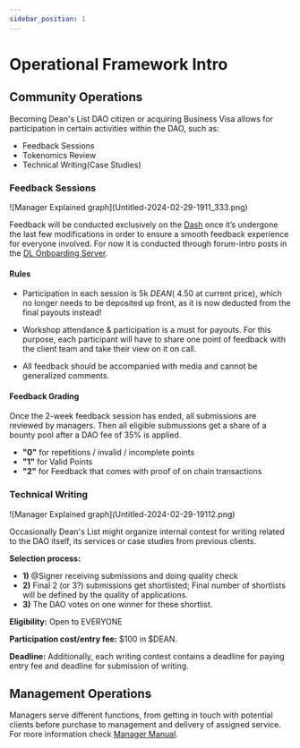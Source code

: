```yaml
---
sidebar_position: 1
---
```


# Operational Framework Intro

## Community Operations

Becoming Dean's List DAO citizen or acquiring Business Visa allows for participation in certain activities within the DAO, such as:

- Feedback Sessions
- Tokenomics Review
- Technical Writing(Case Studies)

### Feedback Sessions

<div style={{textAlign: 'center'}}>
  ![Manager Explained graph](Untitled-2024-02-29-1911_333.png)
</div>

Feedback will be conducted exclusively on the [Dash](https://dash.deanslist.services) once it’s undergone the last few modifications in order to ensure a smooth feedback experience for everyone involved. For now it is conducted through forum-intro posts in the [DL Onboarding Server](https://discord.gg/5j2FHKAXGh).

#### Rules

- Participation in each session is 5k $DEAN (~$4.50 at current price), which no longer needs to be deposited up front, as it is now deducted from the final payouts instead!

- Workshop attendance & participation is a must for payouts. For this purpose, each participant will have to share one point of feedback with the client team and take their view on it on call.

- All feedback should be accompanied with media and cannot be generalized comments.

#### Feedback Grading

Once the 2-week feedback session has ended, all submissions are reviewed by managers. Then all eligible submussions get a share of a bounty pool after a DAO fee of 35% is applied.

- **"0"** for repetitions / invalid / incomplete points
- **"1"** for Valid Points
- **"2"** for Feedback that comes with proof of on chain transactions

### Technical Writing

<div style={{textAlign: 'center'}}>
  ![Manager Explained graph](Untitled-2024-02-29-19112.png)
</div>

Occasionally Dean's List might organize internal contest for writing related to the DAO itself, its services or case studies from previous clients.

**Selection process:**

- **1)** @Signer receiving submissions and doing quality check
- **2)** Final 2 (or 3?) submissions get shortlisted; Final number of shortlists will be defined by the quality of applications.
- **3)** The DAO votes on one winner for these shortlist.

**Eligibility:** Open to EVERYONE

**Participation cost/entry fee:**
$100 in $DEAN.

**Deadline:** Additionally, each writing contest contains a deadline for paying entry fee and deadline for submission of writing.

## Management Operations

Managers serve different functions, from getting in touch with potential clients before purchase to management and delivery of assigned service. For more information check [Manager Manual](/docs/Operational%20Guidelines/operations-intro).
